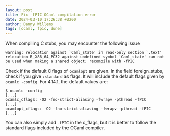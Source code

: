 ```yaml
---
layout: post
title: Fix -fPIC OCaml compilation error
date: 2024-03-10 17:26:38 +0200
author: Danny Willems
tags: [ocaml, fpic, dune]
---
```


When compiling C stubs, you may encounter the following issue

```
warning: relocation against `Caml_state' in read-only section `.text'
relocation R_X86_64_PC32 against undefined symbol `Caml_state' can not be used when making a shared object; recompile with -fPIC
```

Check if the default C flags of `ocamlopt` are given. In the field foreign_stubs, check if you give `:standard` as flags.
It will include the default flags given by `ocamlc -config`. For 4.14.1, the default values are:

```
$ ocamlc -config
[...]
ocamlc_cflags: -O2 -fno-strict-aliasing -fwrapv -pthread -fPIC
[...]
ocamlopt_cflags: -O2 -fno-strict-aliasing -fwrapv -pthread -fPIC
[...]
```

You can also simply add `-fPIC` in the c_flags, but it is better to follow the
standard flags included by the OCaml compiler.
